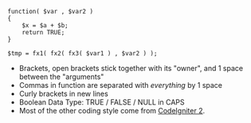 
```
function( $var , $var2 )
{
	$x = $a + $b;
	return TRUE;
}

$tmp = fx1( fx2( fx3( $var1 ) , $var2 ) );
```
- Brackets, open brackets stick together with its "owner", and 1 space between the "arguments"
- Commas in function are separated with *everything* by 1 space
- Curly brackets in new lines
- Boolean Data Type: TRUE / FALSE / NULL in CAPS
- Most of the other coding style come from [CodeIgniter 2](http://www.codeigniter.com/userguide2/general/styleguide.html).
